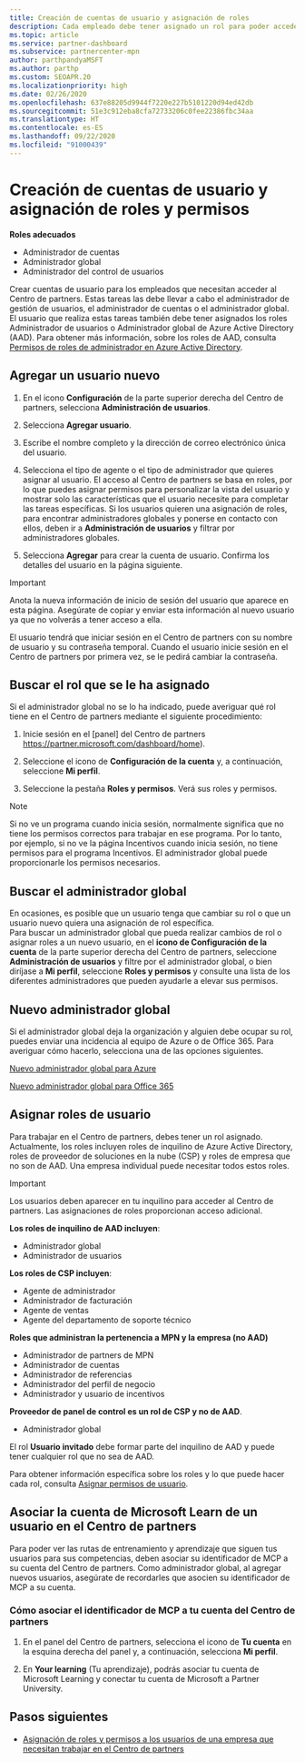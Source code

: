 ```yaml
---
title: Creación de cuentas de usuario y asignación de roles
description: Cada empleado debe tener asignado un rol para poder acceder al Centro de partners. Obtén información acerca de cómo crear cuentas de usuario, asignar roles y establecer permisos.
ms.topic: article
ms.service: partner-dashboard
ms.subservice: partnercenter-mpn
author: parthpandyaMSFT
ms.author: parthp
ms.custom: SEOAPR.20
ms.localizationpriority: high
ms.date: 02/26/2020
ms.openlocfilehash: 637e88205d9944f7220e227b5101220d94ed42db
ms.sourcegitcommit: 51e3c912eba8cfa72733206c0fee22386fbc34aa
ms.translationtype: HT
ms.contentlocale: es-ES
ms.lasthandoff: 09/22/2020
ms.locfileid: "91000439"
---
```

# <a name="create-user-accounts-and-assign-roles-and-permissions"></a>Creación de cuentas de usuario y asignación de roles y permisos

**Roles adecuados**

- Administrador de cuentas
- Administrador global
- Administrador del control de usuarios

Crear cuentas de usuario para los empleados que necesitan acceder al Centro de partners. Estas tareas las debe llevar a cabo el administrador de gestión de usuarios, el administrador de cuentas o el administrador global. El usuario que realiza estas tareas también debe tener asignados los roles Administrador de usuarios o Administrador global de Azure Active Directory (AAD). Para obtener más información, sobre los roles de AAD, consulta [Permisos de roles de administrador en Azure Active Directory](/azure/active-directory/users-groups-roles/directory-assign-admin-roles).


## <a name="add-a-new-user"></a>Agregar un usuario nuevo

1. En el icono **Configuración** de la parte superior derecha del Centro de partners, selecciona **Administración de usuarios**.

2. Selecciona **Agregar usuario**.

3. Escribe el nombre completo y la dirección de correo electrónico única del usuario.

4. Selecciona el tipo de agente o el tipo de administrador que quieres asignar al usuario. El acceso al Centro de partners se basa en roles, por lo que puedes asignar permisos para personalizar la vista del usuario y mostrar solo las características que el usuario necesite para completar las tareas específicas.  Si los usuarios quieren una asignación de roles, para encontrar administradores globales y ponerse en contacto con ellos, deben ir a **Administración de usuarios** y filtrar por administradores globales.

5. Selecciona **Agregar** para crear la cuenta de usuario. Confirma los detalles del usuario en la página siguiente.

> [!IMPORTANT]  
> Anota la nueva información de inicio de sesión del usuario que aparece en esta página. Asegúrate de copiar y enviar esta información al nuevo usuario ya que no volverás a tener acceso a ella. 


El usuario tendrá que iniciar sesión en el Centro de partners con su nombre de usuario y su contraseña temporal. Cuando el usuario inicie sesión en el Centro de partners por primera vez, se le pedirá cambiar la contraseña. 

## <a name="find-the-role-youve-been-assigned"></a>Buscar el rol que se le ha asignado

Si el administrador global no se lo ha indicado, puede averiguar qué rol tiene en el Centro de partners mediante el siguiente procedimiento:

1. Inicie sesión en el [panel] del Centro de partners https://partner.microsoft.com/dashboard/home).

1. Seleccione el icono de **Configuración de la cuenta** y, a continuación, seleccione **Mi perfil**.
 
1. Seleccione la pestaña **Roles y permisos**. Verá sus roles y permisos.
 

>[!Note]
>Si no ve un programa cuando inicia sesión, normalmente significa que no tiene los permisos correctos para trabajar en ese programa. Por lo tanto, por ejemplo, si no ve la página Incentivos cuando inicia sesión, no tiene permisos para el programa Incentivos. El administrador global puede proporcionarle los permisos necesarios.


## <a name="find-your-global-admin"></a>Buscar el administrador global

En ocasiones, es posible que un usuario tenga que cambiar su rol o que un usuario nuevo quiera una asignación de rol específica.  
Para buscar un administrador global que pueda realizar cambios de rol o asignar roles a un nuevo usuario, en el **icono de Configuración de la cuenta** de la parte superior derecha del Centro de partners, seleccione **Administración de usuarios** y filtre por el administrador global, o bien diríjase a **Mi perfil**, seleccione **Roles y permisos** y consulte una lista de los diferentes administradores que pueden ayudarle a elevar sus permisos. 


## <a name="new-global-admin"></a>Nuevo administrador global

Si el administrador global deja la organización y alguien debe ocupar su rol, puedes enviar una incidencia al equipo de Azure o de Office 365. Para averiguar cómo hacerlo, selecciona una de las opciones siguientes.

[Nuevo administrador global para Azure](https://support.microsoft.com/help/4505981/what-to-do-if-the-only-admin-for-your-mpn-program-has-left-the-company)

[Nuevo administrador global para Office 365](https://admin.microsoft.com/)


## <a name="assign-user-roles"></a>Asignar roles de usuario

Para trabajar en el Centro de partners, debes tener un rol asignado.  Actualmente, los roles incluyen roles de inquilino de Azure Active Directory, roles de proveedor de soluciones en la nube (CSP) y roles de empresa que no son de AAD. Una empresa individual puede necesitar todos estos roles.

>[!Important]
>Los usuarios deben aparecer en tu inquilino para acceder al Centro de partners. Las asignaciones de roles proporcionan acceso adicional.


**Los roles de inquilino de AAD incluyen**:
- Administrador global
- Administrador de usuarios

**Los roles de CSP incluyen**:
- Agente de administrador
- Administrador de facturación
- Agente de ventas
- Agente del departamento de soporte técnico

**Roles que administran la pertenencia a MPN y la empresa (no AAD)**
- Administrador de partners de MPN
- Administrador de cuentas
- Administrador de referencias
- Administrador del perfil de negocio
- Administrador y usuario de incentivos

**Proveedor de panel de control es un rol de CSP y no de AAD**.
- Administrador global

El rol **Usuario invitado** debe formar parte del inquilino de AAD y puede tener cualquier rol que no sea de AAD.

Para obtener información específica sobre los roles y lo que puede hacer cada rol, consulta [Asignar permisos de usuario](permissions-overview.md).

## <a name="associate-a-users-microsoft-learn-account-in-partner-center"></a>Asociar la cuenta de Microsoft Learn de un usuario en el Centro de partners

Para poder ver las rutas de entrenamiento y aprendizaje que siguen tus usuarios para sus competencias, deben asociar su identificador de MCP a su cuenta del Centro de partners. Como administrador global, al agregar nuevos usuarios, asegúrate de recordarles que asocien su identificador de MCP a su cuenta. 

### <a name="how-to-associate-your-mcp-id-to-your-partner-center-account"></a>Cómo asociar el identificador de MCP a tu cuenta del Centro de partners

1. En el panel del Centro de partners, selecciona el icono de **Tu cuenta** en la esquina derecha del panel y, a continuación, selecciona **Mi perfil**.

2. En **Your learning** (Tu aprendizaje), podrás asociar tu cuenta de Microsoft Learning y conectar tu cuenta de Microsoft a Partner University.

## <a name="next-steps"></a>Pasos siguientes

- [Asignación de roles y permisos a los usuarios de una empresa que necesitan trabajar en el Centro de partners](permissions-overview.md)